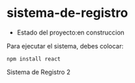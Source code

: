 # sistema-de-registro

- Estado del proyecto:en construccion

Para ejecutar el sistema, debes colocar:

```npm install react```

Sistema de Registro 2
